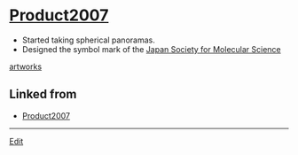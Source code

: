 # [Product2007](Product2007)


* Started taking spherical panoramas.
* Designed the symbol mark of the [Japan Society for  Molecular Science](http://molsci.jp)

[artworks](artworks) 


## Linked from

* [Product2007](Product2007.md)


----
[Edit](https://github.com/vitroid/vitroid.github.io/edit/master/MD/Product2007.md)
